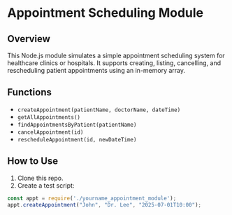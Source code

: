 # Appointment Scheduling Module

## Overview
This Node.js module simulates a simple appointment scheduling system for healthcare clinics or hospitals. It supports creating, listing, cancelling, and rescheduling patient appointments using an in-memory array.

## Functions
- `createAppointment(patientName, doctorName, dateTime)`
- `getAllAppointments()`
- `findAppointmentsByPatient(patientName)`
- `cancelAppointment(id)`
- `rescheduleAppointment(id, newDateTime)`

## How to Use
1. Clone this repo.
2. Create a test script:
```js
const appt = require('./yourname_appointment_module');
appt.createAppointment("John", "Dr. Lee", "2025-07-01T10:00");
